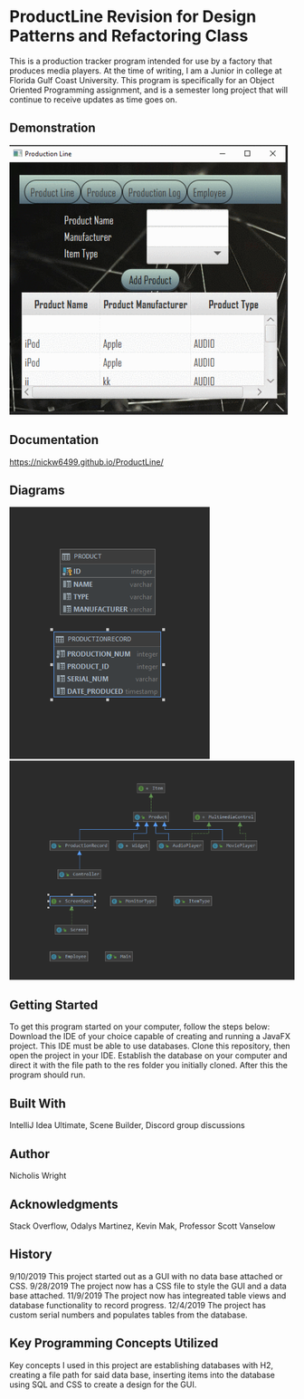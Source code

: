 # ProductLine Revision for Design Patterns and Refactoring Class

This is a production tracker program intended for use by a factory that produces media players. At the time of writing, I am a Junior in college at Florida Gulf Coast University. This program is specifically for an Object Oriented Programming assignment, and is a semester long project that will continue to receive updates as time goes on.

## Demonstration
![](ezgif.com-gif-maker.gif)

## Documentation
https://nickw6499.github.io/ProductLine/

## Diagrams
![](Database.PNG)
![](ClassDiagram.PNG)


## Getting Started
To get this program started on your computer, follow the steps below:
Download the IDE of your choice capable of creating and running a JavaFX project. This IDE must be able to use databases. Clone this repository, then open the project in your IDE. Establish the database on your computer and direct it with the file path to the res folder you initially cloned. After this the program should run.

## Built With
IntelliJ Idea Ultimate, 
Scene Builder, 
Discord group discussions

## Author
Nicholis Wright


## Acknowledgments
Stack Overflow, 
Odalys Martinez, 
Kevin Mak, 
Professor Scott Vanselow

## History
9/10/2019 This project started out as a GUI with no data base attached or CSS. 
9/28/2019 The project now has a CSS file to style the GUI and a data base attached.
11/9/2019 The project now has integreated table views and database functionality to record progress.
12/4/2019 The project has custom serial numbers and populates tables from the database.

## Key Programming Concepts Utilized
Key concepts I used in this project are establishing databases with H2, creating a file path for said data base, inserting items into the database using SQL and CSS to create a design for the GUI.
